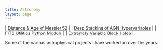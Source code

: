 ```yaml
---
title: Astronomy
layout: page
---
```


| [Distance & Age of Messier 52](./distance-age-m52)                   |
| [Deep Stacking of AGN Hypervariables](./deep-stacking-agn-hypervars) |
| [FITS Utilities Python Module](./fits-utils)                         |
| [Extremely Variable Black Holes](./extreme-var-black-holes)          |

Some of the various astrophysical projects I have worked on over the years.
